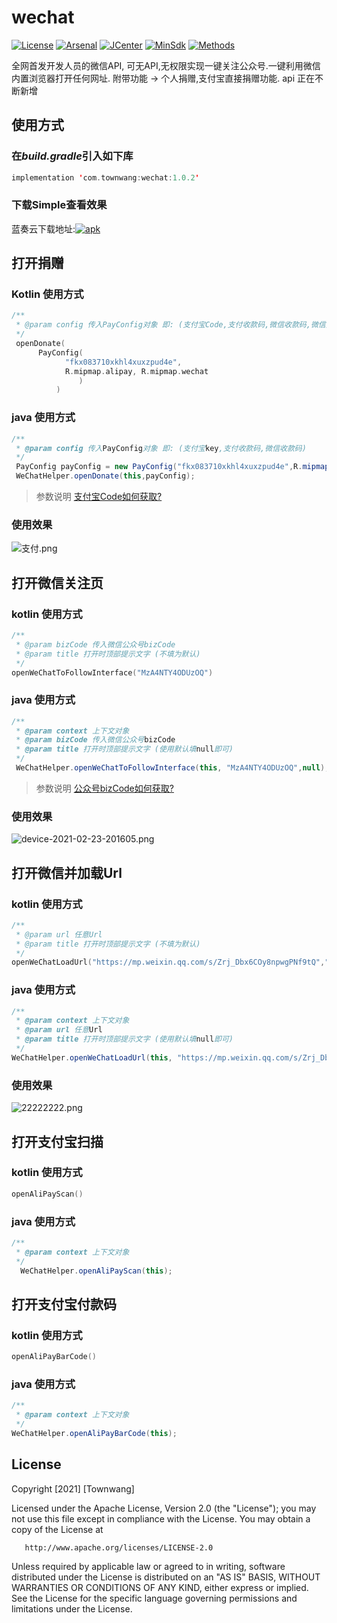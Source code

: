 # wechat
[![License](https://img.shields.io/badge/License%20-Apache%202-337ab7.svg)](https://www.apache.org/licenses/LICENSE-2.0)
[![Arsenal](https://img.shields.io/badge/Arsenal%20-%20SmartRefresh-4cae4c.svg)](#)
[![JCenter](https://img.shields.io/badge/%20JCenter%20-1.0.2-5bc0de.svg)](https://bintray.com/townwang/WeChat/wechat/_latestVersion)
[![MinSdk](https://img.shields.io/badge/%20MinSdk%20-%2012%2B%20-f0ad4e.svg)](https://android-arsenal.com/api?level=12)
[![Methods](https://img.shields.io/badge/Methods%20%7C%20Size%20-%2031%20%7C%2018.2%20KB-d9534f.svg)](#)

全网首发开发人员的微信API, 可无API,无权限实现一键关注公众号.一键利用微信内置浏览器打开任何网址. 附带功能 -> 个人捐赠,支付宝直接捐赠功能. api 正在不断新增

## 使用方式
### 在*build.gradle*引入如下库
```kotlin
implementation 'com.townwang:wechat:1.0.2'
```
### 下载Simple查看效果
 蓝奏云下载地址:[![apk](https://img.shields.io/badge/Apk-v1.0-green)](https://town.lanzous.com/ifoDvm2820j)
## 打开捐赠

### Kotlin 使用方式
```kotlin
/**
 * @param config 传入PayConfig对象 即: (支付宝Code,支付收款码,微信收款码,微信提示消息[可选参数],支付宝提示消息[可选参数])
 */
 openDonate(
      PayConfig(
            "fkx083710xkhl4xuxzpud4e",
            R.mipmap.alipay, R.mipmap.wechat
               )
          )
```
### java 使用方式
```java
/**
 * @param config 传入PayConfig对象 即: (支付宝key,支付收款码,微信收款码)
 */
 PayConfig payConfig = new PayConfig("fkx083710xkhl4xuxzpud4e",R.mipmap.alipay, R.mipmap.wechat,null,null);
 WeChatHelper.openDonate(this,payConfig);
```
> 参数说明 
[支付宝Code如何获取?](https://github.com/Townwang/wechat/wiki/%E5%85%AC%E4%BC%97%E5%8F%B7bizCode%E6%80%8E%E4%B9%88%E8%8E%B7%E5%8F%96%3F)

### 使用效果
![支付.png](https://i.loli.net/2021/02/23/AqX6DLNmtv1TQiM.png)
## 打开微信关注页
### kotlin 使用方式
```kotlin
/**
 * @param bizCode 传入微信公众号bizCode
 * @param title 打开时顶部提示文字 (不填为默认)
 */
openWeChatToFollowInterface("MzA4NTY4ODUzOQ")
```
### java 使用方式
```java
/**
 * @param context 上下文对象
 * @param bizCode 传入微信公众号bizCode
 * @param title 打开时顶部提示文字 (使用默认填null即可)
 */
 WeChatHelper.openWeChatToFollowInterface(this, "MzA4NTY4ODUzOQ",null);
```
> 参数说明
[公众号bizCode如何获取?](https://github.com/Townwang/wechat/wiki/%E5%85%AC%E4%BC%97%E5%8F%B7bizCode%E6%80%8E%E4%B9%88%E8%8E%B7%E5%8F%96%3F)

### 使用效果
![device-2021-02-23-201605.png](https://i.loli.net/2021/02/23/bwcaiLTnN9KRPjk.png)
## 打开微信并加载Url
### kotlin 使用方式
```kotlin
/**
 * @param url 任意Url
 * @param title 打开时顶部提示文字 (不填为默认)
 */
openWeChatLoadUrl("https://mp.weixin.qq.com/s/Zrj_Dbx6COy8npwgPNf9tQ","在下方留言代表你来过")
```
### java 使用方式
```java
/**
 * @param context 上下文对象
 * @param url 任意Url
 * @param title 打开时顶部提示文字 (使用默认填null即可)
 */
WeChatHelper.openWeChatLoadUrl(this, "https://mp.weixin.qq.com/s/Zrj_Dbx6COy8npwgPNf9tQ","在下方留言代表你来过");
```
### 使用效果
![22222222.png](https://i.loli.net/2021/02/23/RhbdGDFVoAgyUSj.png)
## 打开支付宝扫描
### kotlin 使用方式
```kotlin
openAliPayScan()
```
### java 使用方式
```java
/**
 * @param context 上下文对象
 */
  WeChatHelper.openAliPayScan(this);
```

## 打开支付宝付款码
### kotlin 使用方式
```kotlin
openAliPayBarCode()
```
### java 使用方式
```java
/**
 * @param context 上下文对象
 */
WeChatHelper.openAliPayBarCode(this);
```
## License
  Copyright [2021] [Townwang]
  
   Licensed under the Apache License, Version 2.0 (the "License");
   you may not use this file except in compliance with the License.
   You may obtain a copy of the License at

       http://www.apache.org/licenses/LICENSE-2.0

   Unless required by applicable law or agreed to in writing, software
   distributed under the License is distributed on an "AS IS" BASIS,
   WITHOUT WARRANTIES OR CONDITIONS OF ANY KIND, either express or implied.
   See the License for the specific language governing permissions and
   limitations under the License.

